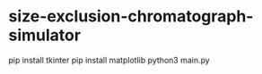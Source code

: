 # size-exclusion-chromatograph-simulator
pip install tkinter
pip install matplotlib
python3 main.py
